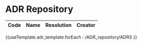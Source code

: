 # ADR Repository

| Code | Name | Resolution | Creator |
|------|------|------------|---------|
{{useTemplate.adr_template.forEach : /ADR_repository/ADRS }}